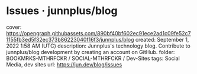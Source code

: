 # Issues · junnplus/blog

cover: https://opengraph.githubassets.com/890bf40bf602ec91ece2ad1c09fe52c71155fb3ed5f32ec373b86223040f16f3/junnplus/blog
created: September 1, 2022 1:58 AM (UTC)
description: Junnplus's technology blog. Contribute to junnplus/blog development by creating an account on GitHub.
folder: BOOKMRKS-MTHRFCKR / SOCIAL-MTHRFCKR / Dev-Sites
tags: Social Media, dev sites
url: https://jun.dev/blog/issues